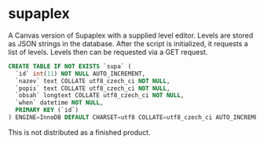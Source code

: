 # supaplex
A Canvas version of Supaplex with a supplied level editor. Levels are stored as JSON strings in the database. After the script is initialized, it requests a list of levels. Levels then can be requested via a GET request.
```sql
CREATE TABLE IF NOT EXISTS `supa` (
  `id` int(11) NOT NULL AUTO_INCREMENT,
  `nazev` text COLLATE utf8_czech_ci NOT NULL,
  `popis` text COLLATE utf8_czech_ci NOT NULL,
  `obsah` longtext COLLATE utf8_czech_ci NOT NULL,
  `when` datetime NOT NULL,
  PRIMARY KEY (`id`)
) ENGINE=InnoDB DEFAULT CHARSET=utf8 COLLATE=utf8_czech_ci AUTO_INCREMENT=25 ;
```
This is not distributed as a finished product.
